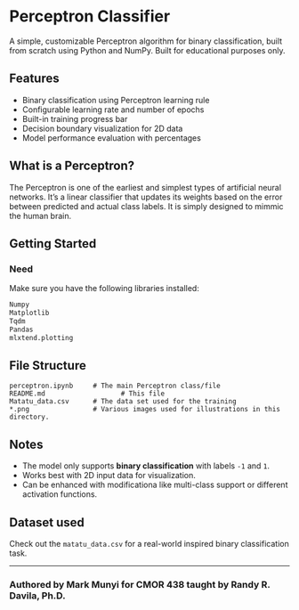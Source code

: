 # Perceptron Classifier

A simple, customizable Perceptron algorithm for binary classification, built from scratch using Python and NumPy. Built for educational purposes only.

##  Features
- Binary classification using Perceptron learning rule
- Configurable learning rate and number of epochs
- Built-in training progress bar
- Decision boundary visualization for 2D data
- Model performance evaluation with percentages

##  What is a Perceptron?
The Perceptron is one of the earliest and simplest types of artificial neural networks. It’s a linear classifier that updates its weights based on the error between predicted and actual class labels. It is simply designed to mimmic the human brain.

## Getting Started

### Need
Make sure you have the following libraries installed:
```bash
Numpy 
Matplotlib 
Tqdm
Pandas
mlxtend.plotting
```
## File Structure
```
perceptron.ipynb     # The main Perceptron class/file
README.md                   # This file
Matatu_data.csv      # The data set used for the training
*.png                # Various images used for illustrations in this directory.
```

## Notes
- The model only supports **binary classification** with labels `-1` and `1`.
- Works best with 2D input data for visualization.
- Can be enhanced with modificationa like multi-class support or different activation functions.

## Dataset used 
Check out the `matatu_data.csv` for a real-world inspired binary classification task.

---
### Authored by Mark Munyi for CMOR 438 taught by Randy R. Davila, Ph.D.

